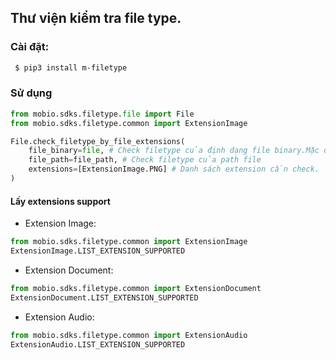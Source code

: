 ##  Thư viện kiểm tra file type.

### Cài đặt:

```bash
 $ pip3 install m-filetype
 ```

### Sử dụng
```python
from mobio.sdks.filetype.file import File
from mobio.sdks.filetype.common import ExtensionImage

File.check_filetype_by_file_extensions(
    file_binary=file, # Check filetype của định dạng file binary.Mặc định None
    file_path=file_path, # Check filetype của path file
    extensions=[ExtensionImage.PNG] # Danh sách extension cần check.
)

```

#### Lấy extensions support
- Extension Image:
```python
from mobio.sdks.filetype.common import ExtensionImage
ExtensionImage.LIST_EXTENSION_SUPPORTED
```
- Extension Document:
```python
from mobio.sdks.filetype.common import ExtensionDocument
ExtensionDocument.LIST_EXTENSION_SUPPORTED
```
- Extension Audio:
```python
from mobio.sdks.filetype.common import ExtensionAudio
ExtensionAudio.LIST_EXTENSION_SUPPORTED
```